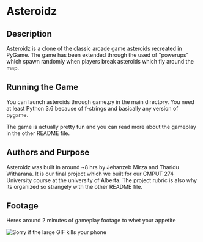 # Asteroidz

## Description

Asteroidz is a clone of the classic arcade game asteroids recreated in PyGame.
The game has been extended through the used of "powerups" which spawn randomly
when players break asteroids which fly around the map.

## Running the Game

You can launch asteroids through game.py in the main directory. You need at least 
Python 3.6 because of f-strings and basically any version of pygame.

The game is actually pretty fun and you can read more about the gameplay in the
other README file.

## Authors and Purpose

Asteroidz was built in around ~8 hrs by Jehanzeb Mirza and Tharidu Witharana. It is
our final project which we built for our CMPUT 274 University course at the university
of Alberta. The project rubric is also why its organized so strangely with the other
README file.

## Footage

Heres around 2 minutes of gameplay footage to whet your appetite

![Sorry if the large GIF kills your phone](https://github.com/AssortedFantasy/Asteroidz/blob/master/Assets/gameplay.gif)
